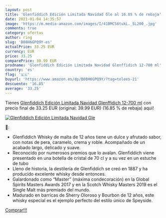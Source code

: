 ```yaml
---
layout: post
title: 'Glenfiddich Edición Limitada Navidad Gle al 16.85 % de rebaja'
date: 2021-01-04 14:35:57
image: 'https://m.media-amazon.com/images/I/41BMCS6tukL._SL200_.jpg'
comments: true
category: ofertas
author: ring
slug: 'B08H6GPQ9Y-es'
actualPrice: 33.25 EUR
currency: EUR
price: 33.25
comparePrice: 39.99 EUR
prodname: 'Glenfiddich Edición Limitada Navidad Glenffidich 12-700 ml'
country: 'es'
flag: '🇪🇸'
buyurl: 'https://www.amazon.es/dp/B08H6GPQ9Y/?tag=tolees-21'
descuento: '16.85'
average: '33.25'
---
```


Tienes [Glenfiddich Edición Limitada Navidad Glenffidich 12-700 ml](https://www.amazon.es/dp/B08H6GPQ9Y/?tag=tolees-21) con precio final de  33.25 EUR (original: 39.99 EUR) (16.85 %  de rebaja) aqui!

[![Glenfiddich Edición Limitada Navidad Gle](https://m.media-amazon.com/images/I/41BMCS6tukL._SL200_.jpg)](https://www.amazon.es/dp/B08H6GPQ9Y/?tag=tolees-21)

🔎:

- Glenfiddich Whisky de malta de 12 años tiene un dulce y afrutado sabor, con notas de pera, caramelo, crema y roble. Acompañado de un acabado largo, delicado y suave.
- Reconocido por numerosos premios que lo avalan. Glenfiddich viene presentado en una botella de cristal de 70 cl y a su vez en un estuche de tubo
- Lleno de historia, la destilería de Glenfiddich se creó en 1887 y ha producido excelente whisky desde entonces.
- Galardonado como “Master” (máxima condecoración) en la Global Spirits Masters Awards 2017 y en la Scotch Whisky Masters 2019 es el Single Malt más premiado del mundo.
- Madurado en barricas de Sherry Oloroso y Bourbon de 12 años, este whisky especial es el ejemplo perfecto del estilo único de Speyside.

[Comprar!!!](https://www.amazon.es/dp/B08H6GPQ9Y/?tag=tolees-21)
